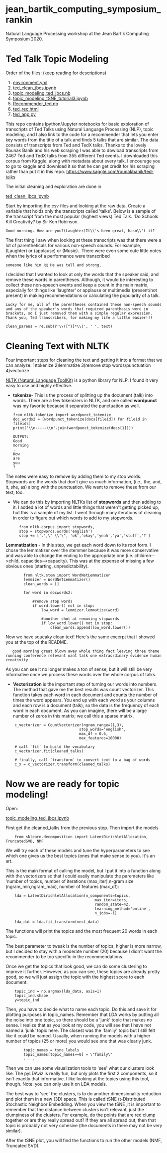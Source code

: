 # jean_bartik_computing_symposium_rankin
Natural Language Processing workshop at the Jean Bartik Computing Symposium 2020. 
# Ted Talk Topic Modeling

Order of the files: (keep reading for descriptions) 

1. [environment.yml][3]
2. [ted_clean_jbcs.ipynb][1] 
3. [topic_modeling_ted_jbcs.nb][10] 
4. [topic_modeling_tSNE_tutorial3.ipynb][9]
5. [Recommender_ted.nb][6] 
6. [ted_rec.html][4] 
7. [ted_app.py][5] 


[1]: https://github.com/1fmusic/jean_bartik_computing_symposium_rankin/blob/master/ted_clean_jbcs.ipynb
[10]: https://github.com/1fmusic/jean_bartik_computing_symposium_rankin/blob/master/ted_modeling_ted_jbcs.ipynb

[3]: https://github.com/1fmusic/jean_bartik_computing_symposium_rankin/blob/master/environment.yml
[9]: https://github.com/1fmusic/jean_bartik_computing_symposium_rankin/blob/master/topic_modeling_tSNE_tutorial3.ipynb
[4]: https://github.com/1fmusic/tedTalkRecommender/blob/master/ted_rec.html
[5]: https://github.com/1fmusic/tedTalkRecommender/blob/master/ted_app.py
[6]: https://github.com/1fmusic/tedTalkRecommender/blob/master/Recommender_ted.nb




This repo contains Ipython/Jupyter notebooks for basic exploration of transcripts of Ted Talks using Natural Language Processing (NLP), topic modeling, and I also link to the code for a recommender that lets you enter key words from the title of a talk and finds 5 talks that are similar.
    The data consists of transcripts from Ted and TedX talks. Thanks to the lovely Rounak Banik and his web scraping I was able to dowload transcripts from 2467 Ted and TedX talks from 355 different Ted events. I downloaded this corpus from Kaggle, along with metadata about every talk. I encourage you to go to kaggle and download it so that he can get credit for his scraping rather than put it in this repo.
    https://www.kaggle.com/rounakbanik/ted-talks
    

The initial cleaning and exploration are done in 
   
[ted_clean_jbcs.ipynb][1] 
    
   Start by importing the csv files and looking at the raw data. Create a variable that holds only the transcripts called 'talks'. Below is a sample of the transcript from the most popular (highest views) Ted Talk. 'Do Schools Kill Creativity? by Sir Ken Robinson. 

    Good morning. How are you?(Laughter)It\\'s been great, hasn\\'t it? 

The first thing I saw when looking at these transcripts was that there were a lot of parentheticals for various non-speech sounds. For example, (Laughter) or (applause) or (Music).  There were even some cute little notes when the lyrics of a performance were transcribed
    
    someone like him ♫♫ He was tall and strong,
 
   I decided that I wanted to look at only the words that the speaker said, and remove these words in parentheses. Although, it would be interesting to collect these non-speech events and keep a count in the main matrix, especially for things like 'laughter' or applause or multimedia (present/not present) in making recommendations or calculating the popularity of a talk.
   
    Lucky for me, all of the parentheses contained these non-speech sounds and any of the speaker's words that required parenthesis were in brackets, so I just removed them with a simple regular expression. Thank you, Ted transcribers, for making my life a little easier!!!
    
    clean_parens = re.sub(r'\\([^)]*\\)', ' ', text)
    
# Cleaning Text with NLTK
Four important steps for cleaning the text and getting it into a format that we can analyze:
1)tokenize
2)lemmatize
3)remove stop words/punctuation
4)vectorize
    
[NLTK (Natural Language ToolKit)][2] is a python library for NLP. I found it very easy to use and highly effective.
    
[2]: http://www.nltk.org/
    
 * **tokenize**- This is the process of splitting up the document (talk) into words. There are a few tokenizers in NLTK, and one called **wordpunct** was my favorite because it separated the punctuation as well.
    ```
    from nltk.tokenize import wordpunct_tokenize
    doc_words2 = [wordpunct_tokenize(docs[fileid]) for fileid in fileids]
    print('\\n-----\\n'.join(wordpunct_tokenize(docs[1])))
 
    OUTPUT:
    Good
    morning
    .
    How
    are
    you
    ?
    ```
   
The notes were easy to remove by adding them to my stop words. Stopwords are the words that don't give us much information, (i.e., the, and, it, she, as) along with the punctuation. We want to remove these from our text, too. 
    
* We can do this by importing NLTKs list of **stopwords** and then adding to it. I added a lot of words and little things that weren't getting picked up, but this is a sample of my list. I went through many iterations of cleaning in order to figure out which words to add to my stopwords.

```
      from nltk.corpus import stopwords,
      stop = stopwords.words('english')
      stop += ['.',\" \\'\", 'ok','okay','yeah','ya','stuff','?']
```
**Lemmatization** - In this step, we get each word down to its root form. I chose the lemmatizer over the stemmer because it was more conservative and was able to change the ending to the appropriate one (i.e. children-->child, capacities-->capacity). This was at the expense of missing a few obvious ones (starting, unpredictability).

```
        from nltk.stem import WordNetLemmatizer
        lemmizer = WordNetLemmatizer()
        clean_words = []
      
        for word in docwords2:
       
            #remove stop words
            if word.lower() not in stop:
                low_word = lemmizer.lemmatize(word)
     
                #another shot at removing stopwords
                if low_word.lower() not in stop:
                    clean_words.append(low_word.lower())
```
   
 Now we have squeaky clean text! Here's the same excerpt that I showed you at the top of the README.
 
 ```
    good morning great blown away whole thing fact leaving three theme running conference relevant want talk one extraordinary evidence human creativity
```
    
As you can see it no longer makes a ton of sense, but it will still be very informative once we process these words over the whole corpus of talks.

* **Vectorization** is the important step of turning our words into numbers. The method that gave me the best results was count vectorizer. This function takes each word in each document and counts the number of times the word appears. You end up with each word as your columns and each row is a document (talk), so the data is the frequency of each word in each document. As you can imagine, there will be a large number of zeros in this matrix; we call this a sparse matrix. 
    
```
    c_vectorizer = CountVectorizer(ngram_range=(1,3), 
                                 stop_words='english',
                                 max_df = 0.6, 
                                 max_features=10000)
    
    # call `fit` to build the vocabulary
    c_vectorizer.fit(cleaned_talks)
    
    # finally, call `transform` to convert text to a bag of words
    c_x = c_vectorizer.transform(cleaned_talks)
```
    
# Now we are ready for topic modeling!
Open:

[topic_modeling_ted_jbcs.ipynb][10] 
    
    
First get the cleaned_talks from the previous step. Then import the models

```
    from sklearn.decomposition import LatentDirichletAllocation,  TruncatedSVD, NMF
```
    
We will try each of these models and tune the hyperparameters to see which one gives us the best topics (ones that make sense to you). It's an art.
    
This is the main format of calling the model, but I put it into a function along with the vectorizers so that I could easily manipulate the paremeters like 'number of topics, number of iterations (max_iter),n-gram size (ngram_min,ngram_max), number of features (max_df): 

```
    lda = LatentDirichletAllocation(n_components=topics,
                                        max_iter=iters,
                                        random_state=42,
                                        learning_method='online',
                                        n_jobs=-1)
       
    lda_dat = lda.fit_transform(vect_data)
```
The functions will print the topics and the most frequent 20 words in each topic.
    
The best parameter to tweak is the number of topics, higher is more narrow, but I decided to stay with a moderate number (20) because I didn't want the recommender to be too specific in the recommendations.

Once we get the topics that look good, we can do some clustering to improve it further. However, as you can see, these topics are already pretty good, so we will just assign the topic with the highest score to each document. 
```
    topic_ind = np.argmax(lda_data, axis=1)
    topic_ind.shape
    y=topic_ind
```
    
Then, you have to decide what to name each topic. Do this and save it for plotting purposes in topic_names. Remember that LDA works by putting all the noise into one topic, so there should be a 'junk' topic that makes no sense. I realize that as you look at my code, you will see that I have not named a 'junk' topic here.  The closest was the 'family' topic but  I still felt like it could be named.  Usually, when running the models with a higher number of topics (25 or more) you would see one that was clearly junk.   
``` 
        topic_names = tsne_labels
        topic_names[topic_names==0] = \"family\" 
        . . .
```
    
Then we can use some visualization tools to 'see' what our clusters look like. The pyLDAviz is really fun, but only plots the first 2 components, so it isn't exactly that informative. I like looking at the topics using this tool, though. Note: you can only use it on LDA models.
    
The best way to 'see' the clusters, is to do another dimensionality reduction and plot them in a new (3D) space. This is called tSNE (t-Distributed Stochastic Neighbor Embedding. When you view the tSNE ,it is important to remember that the distance between clusters isn't relevant, just the clumpiness of the clusters. For example, do the points that are red clump together or are they really spread out? If they are all spread out, then that topic is probably not very cohesive (the documents in there may not be very similar).  
    
After the tSNE plot, you will find the functions to run the other models (NMF, Truncated SVD). 
